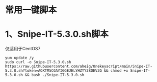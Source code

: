 # 常用一键脚本

# 1、Snipe-IT-5.3.0.sh脚本
  仅适用于CentOS7
  
```
yum update /y
sudo curl -o Snipe-IT-5.3.0.sh https://raw.githubusercontent.com/aheig/Onekeyscript/main/Snipe-IT-5.3.0.sh?token=AOXTM5CGAYIGGEJELYHZYY3BOEV3G && chmod +x Snipe-IT-5.3.0.sh && bash ./Snipe-IT-5.3.0.sh
```

# 
